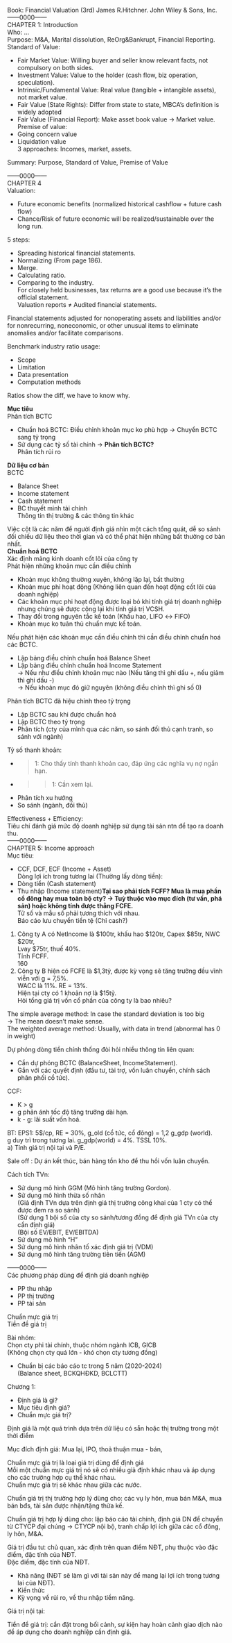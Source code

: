 Book: Financial Valuation (3rd) James R.Hitchner. John Wiley & Sons, Inc.  
——0000——  
CHAPTER 1: Introduction  
Who: …  
Purpose: M&A, Marital dissolution, ReOrg&Bankrupt, Financial Reporting.  
Standard of Value:  
+ Fair Market Value: Willing buyer and seller know relevant facts, not compulsory on both sides.  
+ Investment Value: Value to the holder (cash flow, biz operation, speculation).  
+ Intrinsic/Fundamental Value: Real value (tangible + intangible assets), not market value.  
+ Fair Value (State Rights): Differ from state to state, MBCA’s definition is widely adopted  
+ Fair Value (Financial Report): Make asset book value → Market value.  
Premise of value:  
+ Going concern value  
+ Liquidation value  
3 approaches: Incomes, market, assets.  
  
Summary: Purpose, Standard of Value, Premise of Value  
  
  
——0000——  
CHAPTER 4  
Valuation:  
+ Future economic benefits (normalized historical cashflow + future cash flow)  
+ Chance/Risk of future economic will be realized/sustainable over the long run.  
  
5 steps:  
+ Spreading historical financial statements.  
+ Normalizing (From page 186).  
+ Merge.  
+ Calculating ratio.  
+ Comparing to the industry.  
For closely held businesses, tax returns are a good use because it’s the official statement.  
Valuation reports ≠ Audited financial statements.  
  
Financial statements adjusted for nonoperating assets and liabilities and/or for nonrecurring, noneconomic, or other unusual items to eliminate anomalies and/or facilitate comparisons.  
  
Benchmark industry ratio usage:  
+ Scope  
+ Limitation  
+ Data presentation  
+ Computation methods  
  
Ratios show the diff, we have to know why.  
  
  
**Mục tiêu**  
Phân tích BCTC  
+ Chuẩn hoá BCTC: Điều chỉnh khoản mục ko phù hợp → Chuyển BCTC sang tỷ trọng  
+ Sử dụng các tỷ số tài chính → **Phân tích BCTC?**  
Phân tích rủi ro  
  
**Dữ liệu cơ bản**  
BCTC  
+ Balance Sheet  
+ Income statement  
+ Cash statement  
+ BC thuyết minh tài chính  
Thông tin thị trường & các thông tin khác  
  
Việc cột là các năm để người định giá nhìn một cách tổng quát, dễ so sánh đối chiếu dữ liệu theo thời gian và có thể phát hiện những bất thường cơ bản nhất.  
**Chuẩn hoá BCTC**  
Xác định mảng kinh doanh cốt lõi của công ty  
Phát hiện những khoản mục cần điều chỉnh  
+ Khoản mục không thường xuyên, không lặp lại, bất thường  
+ Khoản mục phi hoạt động (Không liên quan đến hoạt động cốt lõi của doanh nghiệp)  
+ Các khoản mục phi hoạt động được loại bỏ khi tính giá trị doanh nghiệp nhưng chúng sẽ được cộng lại khi tính giá trị VCSH.  
+ Thay đổi trong nguyên tắc kế toán (Khấu hao, LIFO ↔ FIFO)  
+ Khoản mục ko tuân thủ chuẩn mực kế toán.  
  
Nếu phát hiện các khoản mục cần điều chỉnh thì cần điều chỉnh chuẩn hoá các BCTC.  
- Lập bảng điều chỉnh chuẩn hoá Balance Sheet  
- Lập bảng điều chỉnh chuẩn hoá Income Statement  
→ Nếu như điều chỉnh khoản mục nào (Nếu tăng thì ghi dấu +, nếu giảm thì ghi dấu -)  
→ Nếu khoản mục đó giữ nguyên (không điều chỉnh thì ghi số 0)  
  
Phân tích BCTC đã hiệu chỉnh theo tỷ trọng  
- Lập BCTC sau khi được chuẩn hoá  
- Lập BCTC theo tỷ trọng  
- Phân tích (cty của mình qua các năm, so sánh đối thủ cạnh tranh, so sánh với ngành)  
  
Tỷ số thanh khoản:  
+ >1: Cho thấy tính thanh khoản cao, đáp ứng các nghĩa vụ nợ ngắn hạn.  
+ >>1: Cần xem lại.  
+ Phân tích xu hướng  
+ So sánh (ngành, đối thủ)  
  
Effectiveness + Efficiency:  
Tiêu chí đánh giá mức độ doanh nghiệp sử dụng tài sản ntn để tạo ra doanh thu.  
——0000——  
CHAPTER 5: Income approach  
Mục tiêu:  
+ CCF, DCF, ECF (Income + Asset)  
Dòng lợi ích trong tương lai (Thường lấy dòng tiền):  
+ Dòng tiền (Cash statement)  
+ Thu nhập (Income statement)**Tại sao phải tích FCFF? Mua là mua phần cổ đông hay mua toàn bộ cty? → Tuỳ thuộc vào mục đích (tư vấn, phá sản) hoặc không tính được thẳng FCFE.**  
Tử số và mẫu số phải tương thích với nhau.  
Báo cáo lưu chuyển tiền tệ (Chỉ cash?)  
  
1. Công ty A có NetIncome là $100tr, khấu hao $120tr, Capex $85tr, NWC $20tr,  
Lvay $75tr, thuế 40%.  
Tính FCFF.  
160  
2. Công ty B hiện có FCFE là $1,3tỷ, được kỳ vọng sẽ tăng trưởng đều vĩnh viễn với g = 7,5%.  
WACC là 11%. RE = 13%.  
Hiện tại cty có 1 khoản nợ là $15tỷ.  
Hỏi tổng giá trị vốn cổ phần của công ty là bao nhiêu?  
  
The simple average method: In case the standard deviation is too big  
→ The mean doesn’t make sense.  
The weighted average method: Usually, with data in trend (abnormal has 0 in weight)  
  
Dự phóng dòng tiền chính thống đòi hỏi nhiều thông tin liên quan:  
- Cần dự phóng BCTC (BalanceSheet, IncomeStatement).  
- Gắn với các quyết định (đầu tư, tài trợ, vốn luân chuyển, chính sách phân phối cổ tức).  
  
CCF:  
+ K > g  
+ g phản ánh tốc độ tăng trưởng dài hạn.  
+ k - g: lãi suất vốn hoá.  
  
BT: EPS1: 5$/cp, RE = 30%, g_old (cổ tức, cổ đông) = 1,2 g_gdp (world).  
g duy trì trong tương lai. g_gdp(world) = 4%. TSSL 10%.  
a) Tính giá trị nội tại và P/E.  
  
Sale off : Dự án kết thúc, bán hàng tồn kho để thu hồi vốn luân chuyển.  
  
Cách tích TVn:  
+ Sử dụng mô hình GGM (Mô hình tăng trường Gordon).  
+ Sử dụng mô hình thừa số nhân  
(Giả định TVn dựa trên định giá thị trường công khai của 1 cty có thể được đem ra so sánh)  
(Sử dụng 1 bội số của cty so sánh/tương đồng để định giá TVn của cty cần định giá)  
(Bội số EV/EBIT, EV/EBITDA)  
+ Sử dụng mô hình “H”  
+ Sử dụng mô hình nhân tố xác định giá trị (VDM)  
+ Sử dụng mô hình tăng trường tiên tiến (AGM)  
  
  
  
  
  
  
  
  
——0000——  
Các phương pháp dùng để định giá doanh nghiệp  
- PP thu nhập  
- PP thị trường  
- PP tài sản  
  
Chuẩn mực giá trị  
Tiền đề giá trị  
  
Bài nhóm:  
Chọn cty phi tài chính, thuộc nhóm ngành ICB, GICB  
(Không chọn cty quá lớn - khó chọn cty tương đồng)  
- Chuẩn bị các báo cáo tc trong 5 năm (2020-2024)  
(Balance sheet, BCKQHĐKD, BCLCTT)  
  
  
Chương 1:  
- Định giá là gì?  
- Mục tiêu định giá?  
- Chuẩn mực giá trị?  
  
Định giá là một quá trình dựa trên dữ liệu có sẵn hoặc thị trường trong một thời điểm  
  
Mục đích định giá: Mua lại, IPO, thoả thuận mua - bán,  
  
  
Chuẩn mực giá trị là loại giá trị dùng để định giá  
Mỗi một chuẩn mực giá trị nó sẽ có nhiều giả định khác nhau và áp dụng cho các trường hợp cụ thể khác nhau.  
Chuẩn mực giá trị sẽ khác nhau giữa các nước.  
  
Chuẩn giá trị thị trường hợp lý dùng cho: các vụ ly hôn, mua bán M&A, mua bán bđs, tài sản được nhận/tặng thừa kế.  
  
Chuẩn giá trị hợp lý dùng cho: lập báo cáo tài chính, định giá DN để chuyển từ CTYCP đại chúng → CTYCP nội bộ, tranh chấp lợi ích giữa các cổ đông, ly hôn, M&A.  
  
Giá trị đầu tư: chủ quan, xác định trên quan điểm NĐT, phụ thuộc vào đặc điểm, đặc tính của NĐT.  
Đặc điểm, đặc tính của NĐT.  
+ Khả năng (NĐT sẽ làm gì với tài sản này để mang lại lợi ích trong tương lai của NĐT).  
+ Kiến thức  
+ Kỳ vọng về rủi ro, về thu nhập tiềm năng.  
  
Giá trị nội tại:  
  
Tiền đề giá trị: cần đặt trong bối cảnh, sự kiện hay hoàn cảnh giao dịch nào để áp dụng cho doanh nghiệp cần định giá.



